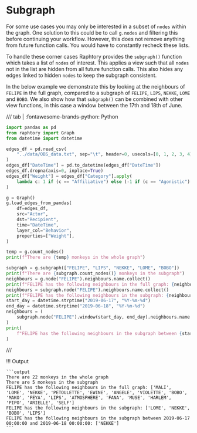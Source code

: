 # Subgraph

For some use cases you may only be interested in a subset of `nodes` within the graph. One solution to this could be to call `g.nodes` and filtering this before continuing your workflow. However, this does not remove anything from future function calls. You would have to constantly recheck these lists. 

To handle these corner cases Raphtory provides the `subgraph()` function which takes a list of `nodes` of interest. This applies a view such that all `nodes` not in the list are hidden from all future function calls. This also hides any edges linked to hidden `nodes` to keep the subgraph consistent. 

In the below example we demonstrate this by looking at the neighbours of `FELIPE` in the full graph, compared to a subgraph of `FELIPE`, `LIPS`, `NEKKE`, `LOME` and `BOBO`. We also show how that `subgraph()` can be combined with other view functions, in this case a window between the 17th and 18th of June.

/// tab | :fontawesome-brands-python: Python
```python
import pandas as pd
from raphtory import Graph
from datetime import datetime

edges_df = pd.read_csv(
    "../data/OBS_data.txt", sep="\t", header=0, usecols=[0, 1, 2, 3, 4], parse_dates=[0]
)
edges_df["DateTime"] = pd.to_datetime(edges_df["DateTime"])
edges_df.dropna(axis=0, inplace=True)
edges_df["Weight"] = edges_df["Category"].apply(
    lambda c: 1 if (c == "Affiliative") else (-1 if (c == "Agonistic") else 0)
)

g = Graph()
g.load_edges_from_pandas(
    df=edges_df,
    src="Actor",
    dst="Recipient",
    time="DateTime",
    layer_col="Behavior",
    properties=["Weight"],
)

temp = g.count_nodes()
print(f"There are {temp} monkeys in the whole graph")

subgraph = g.subgraph(["FELIPE", "LIPS", "NEKKE", "LOME", "BOBO"])
print(f"There are {subgraph.count_nodes()} monkeys in the subgraph")
neighbours = g.node("FELIPE").neighbours.name.collect()
print(f"FELIPE has the following neighbours in the full graph: {neighbours}")
neighbours = subgraph.node("FELIPE").neighbours.name.collect()
print(f"FELIPE has the following neighbours in the subgraph: {neighbours}")
start_day = datetime.strptime("2019-06-17", "%Y-%m-%d")
end_day = datetime.strptime("2019-06-18", "%Y-%m-%d")
neighbours = (
    subgraph.node("FELIPE").window(start_day, end_day).neighbours.name.collect()
)
print(
    f"FELIPE has the following neighbours in the subgraph between {start_day} and {end_day}: {neighbours}"
)
```
///

!!! Output

    ```output
    There are 22 monkeys in the whole graph
    There are 5 monkeys in the subgraph
    FELIPE has the following neighbours in the full graph: ['MALI', 'LOME', 'NEKKE', 'PETOULETTE', 'EWINE', 'ANGELE', 'VIOLETTE', 'BOBO', 'MAKO', 'FEYA', 'LIPS', 'ATMOSPHERE', 'FANA', 'MUSE', 'HARLEM', 'PIPO', 'ARIELLE', 'SELF']
    FELIPE has the following neighbours in the subgraph: ['LOME', 'NEKKE', 'BOBO', 'LIPS']
    FELIPE has the following neighbours in the subgraph between 2019-06-17 00:00:00 and 2019-06-18 00:00:00: ['NEKKE']
    ```